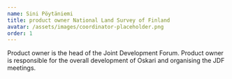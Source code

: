 ```yaml
---
name: Sini Pöytäniemi
title: product owner National Land Survey of Finland
avatar: /assets/images/coordinator-placeholder.png
order: 1
---
```


Product owner is the head of the Joint Development Forum. Product owner is responsible for the overall development of Oskari and organising the JDF meetings.

